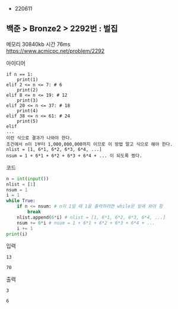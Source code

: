 - 220611
##  백준 > Bronze2 > 2292번 : 벌집
메모리 30840kb 시간 76ms  
https://www.acmicpc.net/problem/2292  

아이디어
```
if n == 1:
    print(1)
elif 2 <= n <= 7: # 6
    print(2)
elif 8 <= n <= 19: # 12
    print(3)
elif 20 <= n <= 37: # 18
    print(4)
elif 38 <= n <= 61: # 24
    print(5)
elif
...
이런 식으로 결과가 나와야 한다.
조건에서 n이 1부터 1,000,000,000까지 이므로 이 방법 말고 식으로 해야 한다.
nlist = [1, 6*1, 6*2, 6*3, 6*4, ...]
nsum = 1 + 6*1 + 6*2 + 6*3 + 6*4 + ... 이 되도록 짰다.
```

코드
```python
n = int(input())
nlist = [1]
nsum = 1
i = 1
while True:
    if n <= nsum: # n이 1일 때 1을 출력하려면 while문 앞에 와야 함
        break
    nlist.append(6*i) # nlist = [1, 6*1, 6*2, 6*3, 6*4, ...]
    nsum += 6*i # nsum = 1 + 6*1 + 6*2 + 6*3 + 6*4 + ...
    i += 1
print(i)
```

입력
```
13

70
```

출력
```
3

6
```